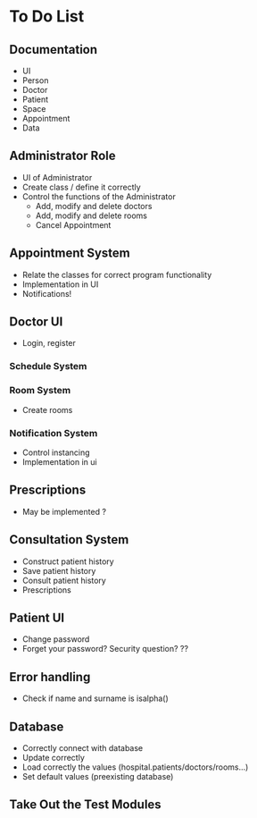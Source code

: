 # To Do List

## Documentation

- UI
- Person
- Doctor
- Patient
- Space
- Appointment
- Data

## Administrator Role

- UI of Administrator
- Create class / define it correctly
- Control the functions of the Administrator
  - Add, modify and delete doctors
  - Add, modify and delete rooms
  - Cancel Appointment

## Appointment System

- Relate the classes for correct program functionality
- Implementation in UI
- Notifications!

## Doctor UI

- Login, register

### Schedule System

### Room System

- Create rooms

### Notification System

- Control instancing
- Implementation in ui

## Prescriptions

- May be implemented ?

## Consultation System

- Construct patient history
- Save patient history
- Consult patient history
- Prescriptions

## Patient UI

- Change password
- Forget your password? Security question? ??

## Error handling

- Check if name and surname is isalpha()

## Database

- Correctly connect with database
- Update correctly
- Load correctly the values (hospital.patients/doctors/rooms...)
- Set default values (preexisting database)

## Take Out the Test Modules
